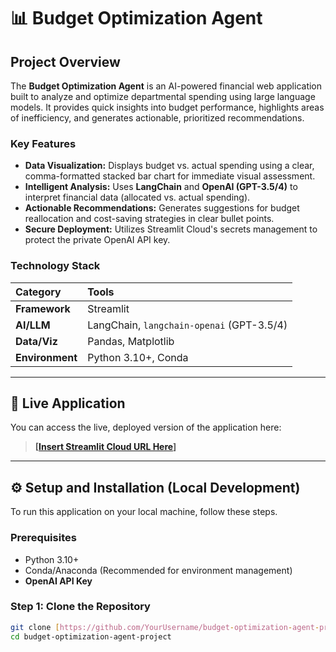 # 📊 Budget Optimization Agent

## Project Overview

The **Budget Optimization Agent** is an AI-powered financial web application built to analyze and optimize departmental spending using large language models. It provides quick insights into budget performance, highlights areas of inefficiency, and generates actionable, prioritized recommendations.

### Key Features
* **Data Visualization:** Displays budget vs. actual spending using a clear, comma-formatted stacked bar chart for immediate visual assessment.
* **Intelligent Analysis:** Uses **LangChain** and **OpenAI (GPT-3.5/4)** to interpret financial data (allocated vs. actual spending).
* **Actionable Recommendations:** Generates suggestions for budget reallocation and cost-saving strategies in clear bullet points.
* **Secure Deployment:** Utilizes Streamlit Cloud's secrets management to protect the private OpenAI API key.

### Technology Stack
| Category | Tools |
| :--- | :--- |
| **Framework** | Streamlit |
| **AI/LLM** | LangChain, `langchain-openai` (GPT-3.5/4) |
| **Data/Viz** | Pandas, Matplotlib |
| **Environment** | Python 3.10+, Conda |

***

## 🚀 Live Application

You can access the live, deployed version of the application here:

> **[[Insert Streamlit Cloud URL Here](https://budget-optimization-agent-project.streamlit.app/)]**

***

## ⚙️ Setup and Installation (Local Development)

To run this application on your local machine, follow these steps.

### Prerequisites
* Python 3.10+
* Conda/Anaconda (Recommended for environment management)
* **OpenAI API Key**

### Step 1: Clone the Repository
```bash
git clone [https://github.com/YourUsername/budget-optimization-agent-project.git](https://github.com/YourUsername/budget-optimization-agent-project.git)
cd budget-optimization-agent-project
